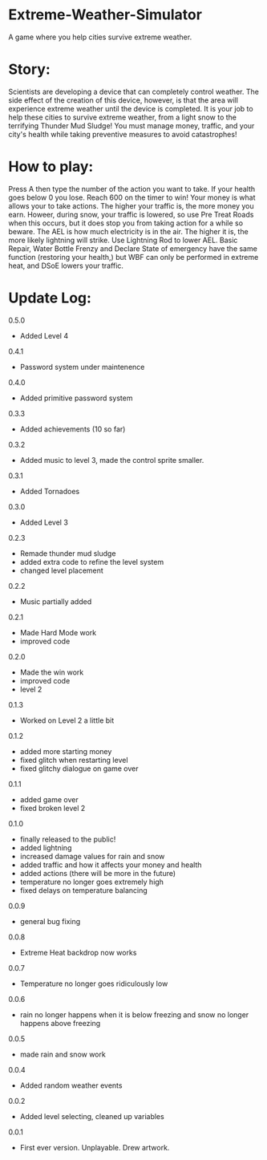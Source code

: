 # Extreme-Weather-Simulator
A game where you help cities survive extreme weather.

# Story:
Scientists are developing a device that can completely control weather. The side effect of the creation of this device, however, is that the area will experience extreme weather until the device is completed. It is your job to help these cities to survive extreme weather, from a light snow to the terrifying Thunder Mud Sludge!
You must manage money, traffic, and your city's health while taking preventive measures to avoid catastrophes!

# How to play: 
Press A then type the number of the action you want to take. If your health goes below 0 you lose. Reach 600 on the timer to win! Your money is what allows your to take actions. The higher your traffic is, the more money you earn. Howeer, during snow, your traffic is lowered, so use Pre Treat Roads when this occurs, but it does stop you from taking action for a while so beware. The AEL is how much electricity is in the air. The higher it is, the more likely lightning will strike. Use Lightning Rod to lower AEL. Basic Repair, Water Bottle Frenzy and Declare State of emergency have the same function (restoring your health,) but WBF can only be performed in extreme heat, and DSoE lowers your traffic.

# Update Log:

0.5.0
 - Added Level 4

0.4.1
 - Password system under maintenence
 
0.4.0
 - Added primitive password system

0.3.3
 - Added achievements (10 so far)
 
0.3.2
 - Added music to level 3, made the control sprite smaller.

0.3.1
 - Added Tornadoes
 
0.3.0
 - Added Level 3

0.2.3
- Remade thunder mud sludge
- added extra code to refine the level system
- changed level placement

0.2.2
- Music partially added

0.2.1 
- Made Hard Mode work
- improved code

0.2.0 
- Made the win work
- improved code
- level 2

0.1.3 
- Worked on Level 2 a little bit

0.1.2
- added more starting money
- fixed glitch when restarting level
- fixed glitchy dialogue on game over 

0.1.1
- added game over
- fixed broken level 2

0.1.0
- finally released to the public!
- added lightning
- increased damage values for rain and snow
- added traffic and how it affects your money and health
- added actions (there will be more in the future)
- temperature no longer goes extremely high
- fixed delays on temperature balancing

0.0.9
- general bug fixing

0.0.8
- Extreme Heat backdrop now works

0.0.7
- Temperature no longer goes ridiculously low

0.0.6
- rain no longer happens when it is below freezing and snow no longer happens above freezing

0.0.5
- made rain and snow work

0.0.4
- Added random weather events

0.0.2
- Added level selecting, cleaned up variables

0.0.1 
- First ever version. Unplayable. Drew artwork.
